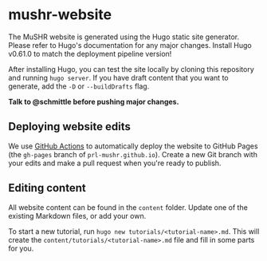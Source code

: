 # mushr-website

The MuSHR website is generated using the Hugo static site generator. Please
refer to Hugo's documentation for any major changes. Install Hugo v0.61.0 to
match the deployment pipeline version!

After installing Hugo, you can test the site locally by cloning this repository
and running `hugo server`. If you have draft content that you want to generate,
add the `-D` or `--buildDrafts` flag.

**Talk to @schmittle before pushing major changes.**

## Deploying website edits

We use [GitHub Actions](.github/workflows/pages.yaml) to automatically deploy
the website to GitHub Pages (the `gh-pages` branch of `prl-mushr.github.io`).
Create a new Git branch with your edits and make a pull request when you're
ready to publish.

## Editing content

All website content can be found in the `content` folder. Update one of the
existing Markdown files, or add your own.

To start a new tutorial, run `hugo new tutorials/<tutorial-name>.md`. This will
create the `content/tutorials/<tutorial-name>.md` file and fill in some parts
for you.

